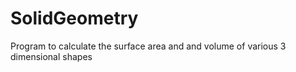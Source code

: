 # SolidGeometry
Program to calculate the surface area and and volume of various 3 dimensional shapes
